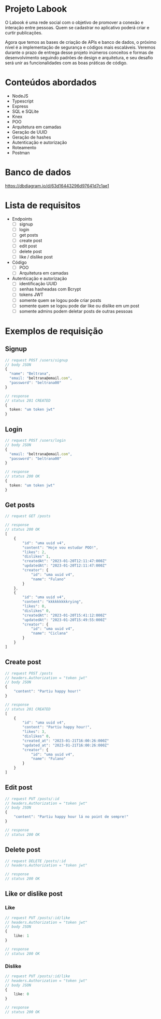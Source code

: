 # Projeto Labook
O Labook é uma rede social com o objetivo de promover a conexão e interação entre pessoas. Quem se cadastrar no aplicativo poderá criar e curtir publicações.

Agora que temos as bases de criação de APIs e banco de dados, o próximo nível é a implementação de segurança e códigos mais escaláveis. Veremos durante o prazo de entrega desse projeto inúmeros conceitos e formas de desenvolvimento seguindo padrões de design e arquitetura, e seu desafio será unir as funcionalidades com as boas práticas de código.

# Conteúdos abordados
- NodeJS
- Typescript
- Express
- SQL e SQLite
- Knex
- POO
- Arquitetura em camadas
- Geração de UUID
- Geração de hashes
- Autenticação e autorização
- Roteamento
- Postman

# Banco de dados
https://dbdiagram.io/d/63d16443296d97641d7c1ae1

# Lista de requisitos
- Endpoints
    - [ ]  signup
    - [ ]  login
    - [ ]  get posts
    - [ ]  create post
    - [ ]  edit post
    - [ ]  delete post
    - [ ]  like / dislike post

- Código
    - [ ]  POO
    - [ ]  Arquitetura em camadas

- Autenticação e autorização
    - [ ]  identificação UUID
    - [ ]  senhas hasheadas com Bcrypt
    - [ ]  tokens JWT
    - [ ]  somente quem se logou pode criar posts
    - [ ]  somente quem se logou pode dar like ou dislike em um post
    - [ ]  somente admins podem deletar posts de outras pessoas

# Exemplos de requisição

## Signup
```typescript
// request POST /users/signup
// body JSON
{
  "name": "Beltrana",
  "email: "beltrana@email.com",
  "password": "beltrana00"
}

// response
// status 201 CREATED
{
  token: "um token jwt"
}
```

## Login
```typescript
// request POST /users/login
// body JSON
{
  "email: "beltrana@email.com",
  "password": "beltrana00"
}

// response
// status 200 OK
{
  token: "um token jwt"
}
```

## Get posts
```typescript
// request GET /posts

// response
// status 200 OK
[
    {
        "id": "uma uuid v4",
        "content": "Hoje vou estudar POO!",
        "likes": 2,
        "dislikes" 1,
        "createdAt": "2023-01-20T12:11:47:000Z"
        "updatedAt": "2023-01-20T12:11:47:000Z"
        "creator": {
            "id": "uma uuid v4",
            "name": "Fulano"
        }
    },
    {
        "id": "uma uuid v4",
        "content": "kkkkkkkkkrying",
        "likes": 0,
        "dislikes" 0,
        "createdAt": "2023-01-20T15:41:12:000Z"
        "updatedAt": "2023-01-20T15:49:55:000Z"
        "creator": {
            "id": "uma uuid v4",
            "name": "Ciclana"
        }
    }
]
```

## Create post
```typescript
// request POST /posts
// headers.Authorization = "token jwt"
// body JSON
{
    "content": "Partiu happy hour!"
}

// response
// status 201 CREATED
[
    {
        "id": "uma uuid v4",
        "content": "Partiu happy hour!",
        "likes": 3,
        "dislikes" 0,
        "created_at": "2023-01-21T16:00:26:000Z"
        "updated_at": "2023-01-21T16:00:26:000Z"
        "creator": {
            "id": "uma uuid v4",
            "name": "Fulano"
        }
    }
]
```

## Edit post
```typescript
// request PUT /posts/:id
// headers.Authorization = "token jwt"
// body JSON
{
    "content": "Partiu happy hour lá no point de sempre!"
}

// response
// status 200 OK
```

## Delete post
```typescript
// request DELETE /posts/:id
// headers.Authorization = "token jwt"

// response
// status 200 OK
```

## Like or dislike post
### Like
```typescript
// request PUT /posts/:id/like
// headers.Authorization = "token jwt"
// body JSON
{
    like: 1
}

// response
// status 200 OK
```

### Dislike
```typescript
// request PUT /posts/:id/like
// headers.Authorization = "token jwt"
// body JSON
{
    like: 0
}

// response
// status 200 OK
```
